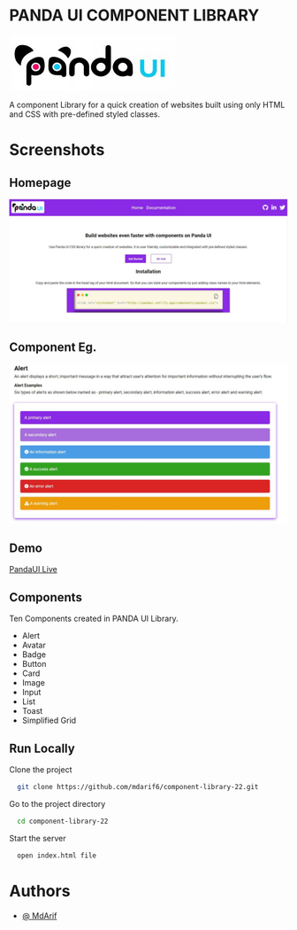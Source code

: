 # PANDA UI COMPONENT LIBRARY

![Logo](/document/images/LogoScreenShot.jpg)

A component Library for a quick creation of websites built using only HTML and CSS with pre-defined styled classes.

# Screenshots

## Homepage

![Library Screenshot](/document/images/HomePage_Screenshot.JPG)

## Component Eg.

![App Screenshot](/document/images/Component_Screenshot.JPG)

## Demo

[PandaUI Live](https://pandaui.netlify.app/)

## Components

Ten Components created in PANDA UI Library.

- Alert
- Avatar
- Badge
- Button
- Card
- Image
- Input
- List
- Toast
- Simplified Grid

## Run Locally

Clone the project

```bash
  git clone https://github.com/mdarif6/component-library-22.git
```

Go to the project directory

```bash
  cd component-library-22
```

Start the server

```bash
  open index.html file
```

# Authors

- [@ MdArif](https://github.com/mdarif6/)

